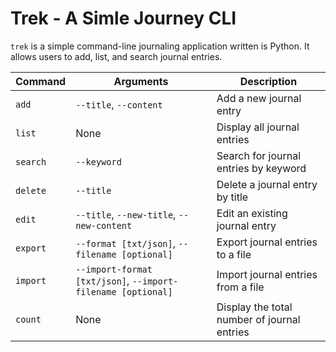 # Trek - A Simle Journey CLI

`trek` is a simple command-line journaling application written is Python. It allows users to add, list, and search journal entries.

| Command | Arguments   | Description |
| ------- | ----------- | ----------- |
| `add`     | `--title`, `--content`| Add a new journal entry    |
| `list`    | None | Display all journal entries |
| `search`  | `--keyword` | Search for journal entries by keyword |
| `delete` | `--title` | Delete a journal entry by title |
| `edit` | `--title`, `--new-title`, `--new-content` | Edit an existing journal entry |
| `export` | `--format [txt/json]`, `--filename [optional]` | Export journal entries to a file |
| `import` | `--import-format [txt/json]`, `--import-filename [optional]` | Import journal entries from a file |
| `count` | None | Display the total number of journal entries |